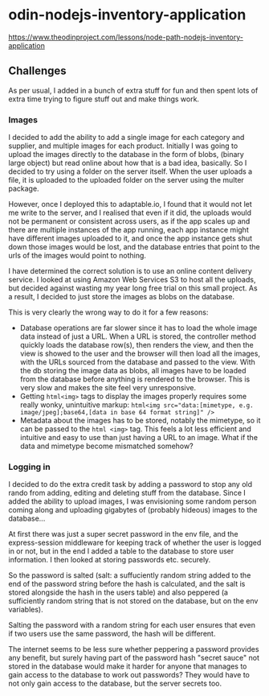 # odin-nodejs-inventory-application

https://www.theodinproject.com/lessons/node-path-nodejs-inventory-application

## Challenges

As per usual, I added in a bunch of extra stuff for fun and then spent lots of extra time trying to figure
stuff out and make things work.

### Images

I decided to add the ability to add a single image for each category and supplier, and multiple images for
each product. Initially I was going to upload the images directly to the database in the form of blobs,
(binary large object) but read online about how that is a bad idea, basically. So I decided to try using a
folder on the server itself. When the user uploads a file, it is uploaded to the uploaded folder on the
server using the multer package.

However, once I deployed this to adaptable.io, I found that it would not let me write to the server, and
I realised that even if it did, the uploads would not be permanent or consistent across users, as if the
app scales up and there are multiple instances of the app running, each app instance might have different
images uploaded to it, and once the app instance gets shut down those images would be lost, and the database
entries that point to the urls of the images would point to nothing.

I have determined the correct solution is to use an online content delivery service. I looked at using Amazon
Web Services S3 to host all the uploads, but decided against wasting my year long free trial on this small
project. As a result, I decided to just store the images as blobs on the database.

This is very clearly the wrong way to do it for a few reasons:

- Database operations are far slower since it has to load the whole image data instead of just a URL. When a URL
is stored, the controller method quickly loads the database row(s), then renders the view, and then the view is
showed to the user and the browser will then load all the images, with the URLs sourced from the database and
passed to the view. With the db storing the image data as blobs, all images have to be loaded from the database
before anything is rendered to the browser. This is very slow and makes the site feel very unresponsive.
- Getting ```html<img>``` tags to display the images properly requires some really wonky, unintuitive markup: ```html<img src="data:[mimetype, e.g. image/jpeg];base64,[data in base 64 format string]" />```
- Metadata about the images has to be stored, notably the mimetype, so it can be passed to the ```html <img>``` tag.
This feels a lot less efficient and intuitive and easy to use than just having a URL to an image. What if the data
and mimetype become mismatched somehow?

### Logging in

I decided to do the extra credit task by adding a password to stop any old rando from adding, editing and deleting
stuff from the database. Since I added the ability to upload images, I was envisioning some random person coming
along and uploading gigabytes of (probably hideous) images to the database...

At first there was just a super secret password in the env file, and the express-session middleware for keeping
track of whether the user is logged in or not, but in the end I added a table to the database to store user
information. I then looked at storing passwords etc. securely.

So the password is salted (salt: a suffuciently random string added to the end of the password string before the hash
is calculated, and the salt is stored alongside the hash in the users table) and also peppered (a sufficiently random string that is not stored on the database, but on the env variables).

Salting the password with a random string for each user ensures that even if two users use the same password, the hash
will be different.

The internet seems to be less sure whether peppering a password provides any benefit, but surely having part of the
password hash "secret sauce" not stored in the database would make it harder for anyone that manages to gain access
to the database to work out passwords? They would have to not only gain access to the database, but the server secrets
too.
